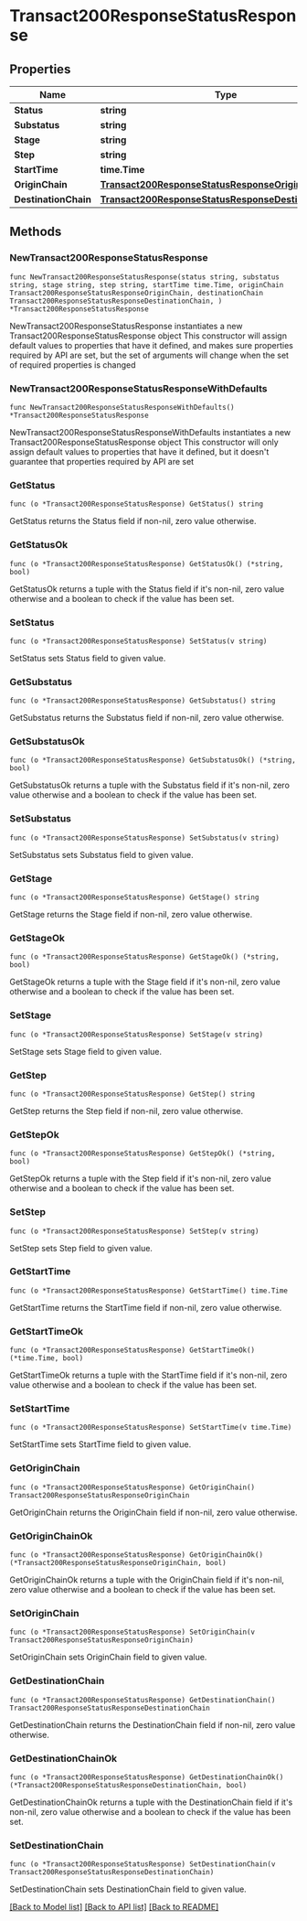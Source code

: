 # Transact200ResponseStatusResponse

## Properties

Name | Type | Description | Notes
------------ | ------------- | ------------- | -------------
**Status** | **string** |  | 
**Substatus** | **string** |  | 
**Stage** | **string** |  | 
**Step** | **string** |  | 
**StartTime** | **time.Time** |  | 
**OriginChain** | [**Transact200ResponseStatusResponseOriginChain**](Transact200ResponseStatusResponseOriginChain.md) |  | 
**DestinationChain** | [**Transact200ResponseStatusResponseDestinationChain**](Transact200ResponseStatusResponseDestinationChain.md) |  | 

## Methods

### NewTransact200ResponseStatusResponse

`func NewTransact200ResponseStatusResponse(status string, substatus string, stage string, step string, startTime time.Time, originChain Transact200ResponseStatusResponseOriginChain, destinationChain Transact200ResponseStatusResponseDestinationChain, ) *Transact200ResponseStatusResponse`

NewTransact200ResponseStatusResponse instantiates a new Transact200ResponseStatusResponse object
This constructor will assign default values to properties that have it defined,
and makes sure properties required by API are set, but the set of arguments
will change when the set of required properties is changed

### NewTransact200ResponseStatusResponseWithDefaults

`func NewTransact200ResponseStatusResponseWithDefaults() *Transact200ResponseStatusResponse`

NewTransact200ResponseStatusResponseWithDefaults instantiates a new Transact200ResponseStatusResponse object
This constructor will only assign default values to properties that have it defined,
but it doesn't guarantee that properties required by API are set

### GetStatus

`func (o *Transact200ResponseStatusResponse) GetStatus() string`

GetStatus returns the Status field if non-nil, zero value otherwise.

### GetStatusOk

`func (o *Transact200ResponseStatusResponse) GetStatusOk() (*string, bool)`

GetStatusOk returns a tuple with the Status field if it's non-nil, zero value otherwise
and a boolean to check if the value has been set.

### SetStatus

`func (o *Transact200ResponseStatusResponse) SetStatus(v string)`

SetStatus sets Status field to given value.


### GetSubstatus

`func (o *Transact200ResponseStatusResponse) GetSubstatus() string`

GetSubstatus returns the Substatus field if non-nil, zero value otherwise.

### GetSubstatusOk

`func (o *Transact200ResponseStatusResponse) GetSubstatusOk() (*string, bool)`

GetSubstatusOk returns a tuple with the Substatus field if it's non-nil, zero value otherwise
and a boolean to check if the value has been set.

### SetSubstatus

`func (o *Transact200ResponseStatusResponse) SetSubstatus(v string)`

SetSubstatus sets Substatus field to given value.


### GetStage

`func (o *Transact200ResponseStatusResponse) GetStage() string`

GetStage returns the Stage field if non-nil, zero value otherwise.

### GetStageOk

`func (o *Transact200ResponseStatusResponse) GetStageOk() (*string, bool)`

GetStageOk returns a tuple with the Stage field if it's non-nil, zero value otherwise
and a boolean to check if the value has been set.

### SetStage

`func (o *Transact200ResponseStatusResponse) SetStage(v string)`

SetStage sets Stage field to given value.


### GetStep

`func (o *Transact200ResponseStatusResponse) GetStep() string`

GetStep returns the Step field if non-nil, zero value otherwise.

### GetStepOk

`func (o *Transact200ResponseStatusResponse) GetStepOk() (*string, bool)`

GetStepOk returns a tuple with the Step field if it's non-nil, zero value otherwise
and a boolean to check if the value has been set.

### SetStep

`func (o *Transact200ResponseStatusResponse) SetStep(v string)`

SetStep sets Step field to given value.


### GetStartTime

`func (o *Transact200ResponseStatusResponse) GetStartTime() time.Time`

GetStartTime returns the StartTime field if non-nil, zero value otherwise.

### GetStartTimeOk

`func (o *Transact200ResponseStatusResponse) GetStartTimeOk() (*time.Time, bool)`

GetStartTimeOk returns a tuple with the StartTime field if it's non-nil, zero value otherwise
and a boolean to check if the value has been set.

### SetStartTime

`func (o *Transact200ResponseStatusResponse) SetStartTime(v time.Time)`

SetStartTime sets StartTime field to given value.


### GetOriginChain

`func (o *Transact200ResponseStatusResponse) GetOriginChain() Transact200ResponseStatusResponseOriginChain`

GetOriginChain returns the OriginChain field if non-nil, zero value otherwise.

### GetOriginChainOk

`func (o *Transact200ResponseStatusResponse) GetOriginChainOk() (*Transact200ResponseStatusResponseOriginChain, bool)`

GetOriginChainOk returns a tuple with the OriginChain field if it's non-nil, zero value otherwise
and a boolean to check if the value has been set.

### SetOriginChain

`func (o *Transact200ResponseStatusResponse) SetOriginChain(v Transact200ResponseStatusResponseOriginChain)`

SetOriginChain sets OriginChain field to given value.


### GetDestinationChain

`func (o *Transact200ResponseStatusResponse) GetDestinationChain() Transact200ResponseStatusResponseDestinationChain`

GetDestinationChain returns the DestinationChain field if non-nil, zero value otherwise.

### GetDestinationChainOk

`func (o *Transact200ResponseStatusResponse) GetDestinationChainOk() (*Transact200ResponseStatusResponseDestinationChain, bool)`

GetDestinationChainOk returns a tuple with the DestinationChain field if it's non-nil, zero value otherwise
and a boolean to check if the value has been set.

### SetDestinationChain

`func (o *Transact200ResponseStatusResponse) SetDestinationChain(v Transact200ResponseStatusResponseDestinationChain)`

SetDestinationChain sets DestinationChain field to given value.



[[Back to Model list]](../README.md#documentation-for-models) [[Back to API list]](../README.md#documentation-for-api-endpoints) [[Back to README]](../README.md)


